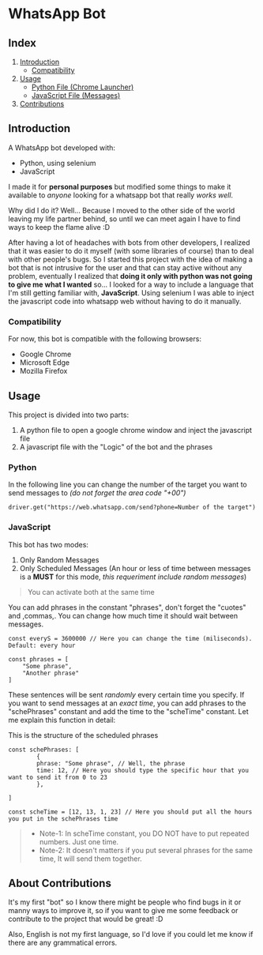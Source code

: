 # WhatsApp Bot

## Index

1. [Introduction](#introduction)
   - [Compatibility](#compatibility)
2. [Usage](#usage)
   - [Python File (Chrome Launcher)](#python)
   - [JavaScript File (Messages)](#javascript)
3. [Contributions](#about-contributions)

## Introduction

A WhatsApp bot developed with:

- Python, using selenium
- JavaScript

I made it for **personal purposes** but modified some things to make it available to _anyone_ looking for a whatsapp bot that really _works well_.

Why did I do it? Well... Because I moved to the other side of the world leaving my life partner behind, so until we can meet again I have to find ways to keep the flame alive :D

After having a lot of headaches with bots from other developers, I realized that it was easier to do it myself (with some libraries of course) than to deal with other people's bugs. So I started this project with the idea of making a bot that is not intrusive for the user and that can stay active without any problem, eventually I realized that **doing it only with python was not going to give me what I wanted** so... I looked for a way to include a language that I'm still getting familiar with, **JavaScript**. Using selenium I was able to inject the javascript code into whatsapp web without having to do it manually.

### Compatibility

For now, this bot is compatible with the following browsers:

- Google Chrome
- Microsoft Edge
- Mozilla Firefox

## Usage

This project is divided into two parts:

1. A python file to open a google chrome window and inject the javascript file
2. A javascript file with the "Logic" of the bot and the phrases

### Python

In the following line you can change the number of the target you want to send messages to _(do not forget the area code "+00")_

    driver.get("https://web.whatsapp.com/send?phone=Number of the target")

### JavaScript

This bot has two modes:

1. Only Random Messages
2. Only Scheduled Messages (An hour or less of time between messages is a **MUST** for this mode, _this requeriment include random messages_)

> You can activate both at the same time

You can add phrases in the constant "phrases", don't forget the "cuotes" and ,commas,. You can change how much time it should wait between messages.

    const everyS = 3600000 // Here you can change the time (miliseconds). Default: every hour

    const phrases = [
        "Some phrase",
        "Another phrase"
    ]

These sentences will be sent _randomly_ every certain time you specify. If you want to send messages at an _exact time_, you can add phrases to the "schePhrases" constant and add the time to the "scheTime" constant. Let me explain this function in detail:

This is the structure of the scheduled phrases

    const schePhrases: [
            {
            phrase: "Some phrase", // Well, the phrase
            time: 12, // Here you should type the specific hour that you want to send it from 0 to 23
            },

    ]

    const scheTime = [12, 13, 1, 23] // Here you should put all the hours you put in the schePhrases time

> - Note-1: In scheTime constant, you DO NOT have to put repeated numbers. Just one time.
> - Note-2: It doesn't matters if you put several phrases for the same time, It will send them together.

## About Contributions

It's my first "bot" so I know there might be people who find bugs in it or manny ways to improve it, so if you want to give me some feedback or contribute to the project that would be great! :D

Also, English is not my first language, so I'd love if you could let me know if there are any grammatical errors.
